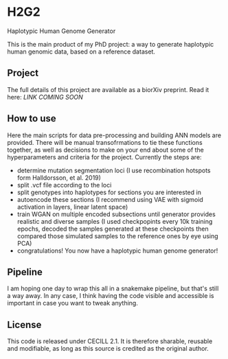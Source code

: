 # H2G2
Haplotypic Human Genome Generator

This is the main product of my PhD project: a way to generate haplotypic human genomic data, based on a reference dataset.

## Project
The full details of this project are available as a biorXiv preprint. Read it here: *LINK COMING SOON*

## How to use
Here the main scripts for data pre-processing and building ANN models are provided. There will be manual transofrmations to tie these functions together, as well as decisions to make on your end about some of the hyperparameters and criteria for the project.
Currently the steps are:
 - determine mutation segmentation loci (I use recombination hotspots form Halldorsson, et al. 2019)
 - split .vcf file according to the loci
 - split genotypes into haplotypes for sections you are interested in
 - autoencode these sections (I recommend using VAE with sigmoid activation in layers, linear latent space)
 - train WGAN on multiple encoded subsections until generator provides realistic and diverse samples (I used checkpopints every 10k training epochs, decoded the samples generated at these checkpoints then compared those simulated samples to the reference ones by eye using PCA)
 - congratulations! You now have a haplotypic human genome generator!

## Pipeline
I am hoping one day to wrap this all in a snakemake pipeline, but that's still a way away. In any case, I think having the code visible and accessible is important in case you want to tweak anything.

## License
This code is released under CECILL 2.1. It is therefore sharable, reusable and modifiable, as long as this source is credited as the original author.
